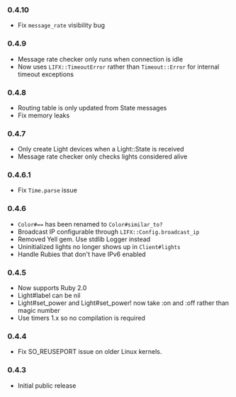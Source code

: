 ### 0.4.10

- Fix `message_rate` visibility bug

### 0.4.9

- Message rate checker only runs when connection is idle
- Now uses `LIFX::TimeoutError` rather than `Timeout::Error` for internal timeout exceptions

### 0.4.8

- Routing table is only updated from State messages
- Fix memory leaks

### 0.4.7

- Only create Light devices when a Light::State is received
- Message rate checker only checks lights considered alive

### 0.4.6.1

- Fix `Time.parse` issue

### 0.4.6

- `Color#==` has been renamed to `Color#similar_to?`
- Broadcast IP configurable through `LIFX::Config.broadcast_ip`
- Removed Yell gem. Use stdlib Logger instead
- Uninitialized lights no longer shows up in `Client#lights`
- Handle Rubies that don't have IPv6 enabled

### 0.4.5

- Now supports Ruby 2.0
- Light#label can be nil
- Light#set_power and Light#set_power! now take :on and :off rather than magic number
- Use timers 1.x so no compilation is required

### 0.4.4

- Fix SO_REUSEPORT issue on older Linux kernels.

### 0.4.3

- Initial public release
